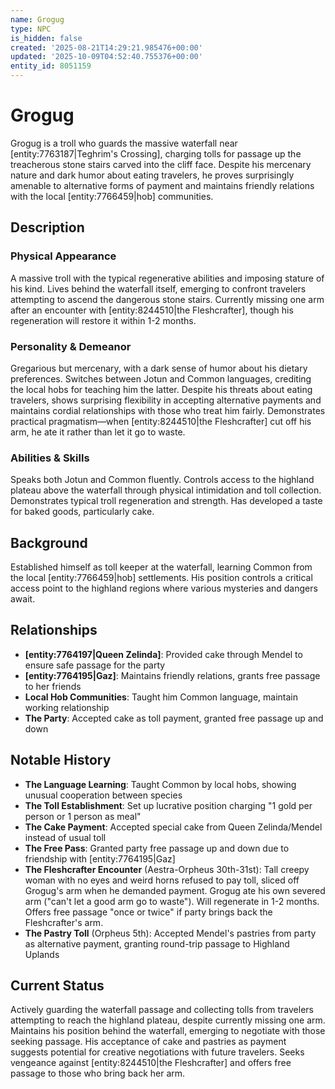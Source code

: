```yaml
---
name: Grogug
type: NPC
is_hidden: false
created: '2025-08-21T14:29:21.985476+00:00'
updated: '2025-10-09T04:52:40.755376+00:00'
entity_id: 8051159
---
```


# Grogug

Grogug is a troll who guards the massive waterfall near [entity:7763187|Teghrim's Crossing], charging tolls for passage up the treacherous stone stairs carved into the cliff face. Despite his mercenary nature and dark humor about eating travelers, he proves surprisingly amenable to alternative forms of payment and maintains friendly relations with the local [entity:7766459|hob] communities.

## Description

### Physical Appearance

A massive troll with the typical regenerative abilities and imposing stature of his kind. Lives behind the waterfall itself, emerging to confront travelers attempting to ascend the dangerous stone stairs. Currently missing one arm after an encounter with [entity:8244510|the Fleshcrafter], though his regeneration will restore it within 1-2 months.

### Personality & Demeanor

Gregarious but mercenary, with a dark sense of humor about his dietary preferences. Switches between Jotun and Common languages, crediting the local hobs for teaching him the latter. Despite his threats about eating travelers, shows surprising flexibility in accepting alternative payments and maintains cordial relationships with those who treat him fairly. Demonstrates practical pragmatism—when [entity:8244510|the Fleshcrafter] cut off his arm, he ate it rather than let it go to waste.

### Abilities & Skills

Speaks both Jotun and Common fluently. Controls access to the highland plateau above the waterfall through physical intimidation and toll collection. Demonstrates typical troll regeneration and strength. Has developed a taste for baked goods, particularly cake.

## Background

Established himself as toll keeper at the waterfall, learning Common from the local [entity:7766459|hob] settlements. His position controls a critical access point to the highland regions where various mysteries and dangers await.

## Relationships

- **[entity:7764197|Queen Zelinda]**: Provided cake through Mendel to ensure safe passage for the party
- **[entity:7764195|Gaz]**: Maintains friendly relations, grants free passage to her friends
- **Local Hob Communities**: Taught him Common language, maintain working relationship
- **The Party**: Accepted cake as toll payment, granted free passage up and down

## Notable History

- **The Language Learning**: Taught Common by local hobs, showing unusual cooperation between species
- **The Toll Establishment**: Set up lucrative position charging "1 gold per person or 1 person as meal"
- **The Cake Payment**: Accepted special cake from Queen Zelinda/Mendel instead of usual toll
- **The Free Pass**: Granted party free passage up and down due to friendship with [entity:7764195|Gaz]
- **The Fleshcrafter Encounter** (Aestra-Orpheus 30th-31st): Tall creepy woman with no eyes and weird horns refused to pay toll, sliced off Grogug's arm when he demanded payment. Grogug ate his own severed arm ("can't let a good arm go to waste"). Will regenerate in 1-2 months. Offers free passage "once or twice" if party brings back the Fleshcrafter's arm.
- **The Pastry Toll** (Orpheus 5th): Accepted Mendel's pastries from party as alternative payment, granting round-trip passage to Highland Uplands

## Current Status

Actively guarding the waterfall passage and collecting tolls from travelers attempting to reach the highland plateau, despite currently missing one arm. Maintains his position behind the waterfall, emerging to negotiate with those seeking passage. His acceptance of cake and pastries as payment suggests potential for creative negotiations with future travelers. Seeks vengeance against [entity:8244510|the Fleshcrafter] and offers free passage to those who bring back her arm.